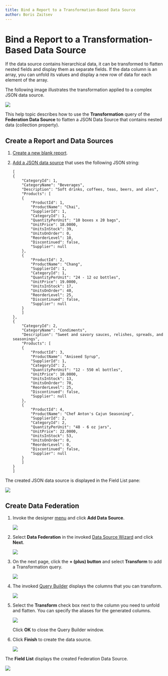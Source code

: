 ```yaml
---
title: Bind a Report to a Transformation-Based Data Source
author: Boris Zaitsev
---
```


# Bind a Report to a Transformation-Based Data Source

If the data source contains hierarchical data, it can be transformed to flatten nested fields and display them as separate fields. If the data column is an array, you can unfold its values and display a new row of data for each element of the array.

The following image illustrates the transformation applied to a complex JSON data source.  

![](../../../images/eurd-web-federated-data-source-transformation.png)

This help topic describes how to use the **Transformation** query of the **Federation Data Source**  to flatten a JSON Data Source that contains nested data (collection property).

## Create a Report and Data Sources

1. [Create a new blank report](../../../articles/report-designer/report-designer-tools/report-wizard/empty-report.md).

1. [Add a JSON data source](../../../articles/report-designer/bind-to-data/bind-a-report-to-json-data.md) that uses the following JSON string:

    ```
    [
    {
        "CategoryId": 1,
        "CategoryName": "Beverages",
        "Description": "Soft drinks, coffees, teas, beers, and ales",
        "Products": [
        {
            "ProductId": 1,
            "ProductName": "Chai",
            "SupplierId": 1,
            "CategoryId": 1,
            "QuantityPerUnit": "10 boxes x 20 bags",
            "UnitPrice": 18.0000,
            "UnitsInStock": 39,
            "UnitsOnOrder": 0,
            "ReorderLevel": 10,
            "Discontinued": false,
            "Supplier": null
        },
        {
            "ProductId": 2,
            "ProductName": "Chang",
            "SupplierId": 1,
            "CategoryId": 1,
            "QuantityPerUnit": "24 - 12 oz bottles",
            "UnitPrice": 19.0000,
            "UnitsInStock": 17,
            "UnitsOnOrder": 40,
            "ReorderLevel": 25,
            "Discontinued": false,
            "Supplier": null
        }
        ]
    },
    {
        "CategoryId": 2,
        "CategoryName": "Condiments",
        "Description": "Sweet and savory sauces, relishes, spreads, and seasonings",
        "Products": [
        {
            "ProductId": 3,
            "ProductName": "Aniseed Syrup",
            "SupplierId": 1,
            "CategoryId": 2,
            "QuantityPerUnit": "12 - 550 ml bottles",
            "UnitPrice": 10.0000,
            "UnitsInStock": 13,
            "UnitsOnOrder": 70,
            "ReorderLevel": 25,
            "Discontinued": false,
            "Supplier": null
        },
        {
            "ProductId": 4,
            "ProductName": "Chef Anton's Cajun Seasoning",
            "SupplierId": 2,
            "CategoryId": 2,
            "QuantityPerUnit": "48 - 6 oz jars",
            "UnitPrice": 22.0000,
            "UnitsInStock": 53,
            "UnitsOnOrder": 0,
            "ReorderLevel": 0,
            "Discontinued": false,
            "Supplier": null
        }
        ]
    }
    ]
    ```
The created JSON data source is displayed in the Field List pane:

![](../../../images/eurd-web-federated-datasource-transformation-json-datasource.png)

## Create Data Federation

1. Invoke the designer [menu](../report-designer-tools/menu.md) and click **Add Data Source**.

   ![](../../../images/eurd-web-data-source-menu.png) 


1. Select **Data Federation** in the invoked [Data Source Wizard](../report-designer-tools/data-source-wizard.md) and click **Next**.

    ![](../../../images/eurd-web-data-source-wizard-select-data-federation.png)

1. On the next page, click the **+ (plus) button** and select **Transform** to add a Transformation query.

    ![](../../../images/eurd-web-data-federation-wizard-add-transformation-query.png)

1. The invoked [Query Builder](../../../articles/report-designer/report-designer-tools/query-builder.md) displays the columns that you can transform.

    ![](../../../images/eurd-web-data-federation-transformation-query-builder.png)

1. Select the **Transform** check box next to the column you need to unfold and flatten. You can specify the aliases for the generated columns.

    ![](../../../images/eurd-web-data-federation-transformation-query.png)

    Click **OK** to close the Query Builder window.
    
1. Click **Finish** to create the data source.

    ![](../../../images/eurd-web-data-federation-finish-data-source.png)

The **Field List** displays the created Federation Data Source.

![](../../../images/eurd-web-data-federation-result.png)

